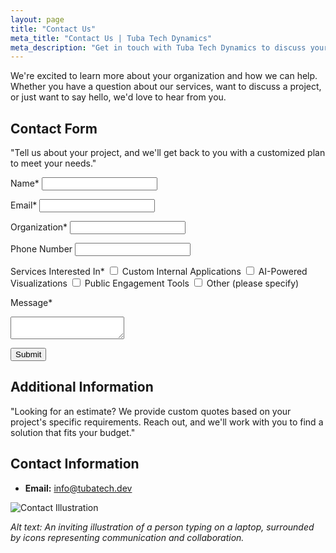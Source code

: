 ```yaml
---
layout: page
title: "Contact Us"
meta_title: "Contact Us | Tuba Tech Dynamics"
meta_description: "Get in touch with Tuba Tech Dynamics to discuss your non-profit's technology needs. We're here to help you amplify your impact."
---
```


We're excited to learn more about your organization and how we can help. Whether you have a question about our services, want to discuss a project, or just want to say hello, we'd love to hear from you.

## Contact Form

"Tell us about your project, and we'll get back to you with a customized plan to meet your needs."

<form action="https://formsubmit.co/info@tubatech.dev" method="POST">
  <label for="name">Name*</label>
  <input type="text" id="name" name="name" required>

  <label for="email">Email*</label>
  <input type="email" id="email" name="email" required>

  <label for="organization">Organization*</label>
  <input type="text" id="organization" name="organization" required>

  <label for="phone">Phone Number</label>
  <input type="tel" id="phone" name="phone">

  <label>Services Interested In*</label>
  <input type="checkbox" id="service1" name="services" value="Custom Internal Applications">
  <label for="service1">Custom Internal Applications</label>
  <input type="checkbox" id="service2" name="services" value="AI-Powered Visualizations">
  <label for="service2">AI-Powered Visualizations</label>
  <input type="checkbox" id="service3" name="services" value="Public Engagement Tools">
  <label for="service3">Public Engagement Tools</label>
  <input type="checkbox" id="service4" name="services" value="Other">
  <label for="service4">Other (please specify)</label>

  <label for="message">Message*</label>
  <textarea id="message" name="message" required></textarea>

  <button type="submit">Submit</button>
</form>

## Additional Information

"Looking for an estimate? We provide custom quotes based on your project's specific requirements. Reach out, and we'll work with you to find a solution that fits your budget."

## Contact Information

- **Email:** [info@tubatech.dev](mailto:info@tubatech.dev)

![Contact Illustration](assets/images/contact.jpg)

*Alt text: An inviting illustration of a person typing on a laptop, surrounded by icons representing communication and collaboration.*
